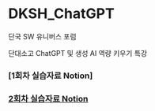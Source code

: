 # DKSH_ChatGPT
단국 SW 유니버스 포럼

단대소고 ChatGPT 및 생성 AI 역량 키우기 특강

### [1회차 실습자료 Notion]

### [2회차 실습자료 Notion](https://coherent-ox-b9a.notion.site/2-dfc2b33cb3d548a79e352a7d97a7b276?pvs=4)
